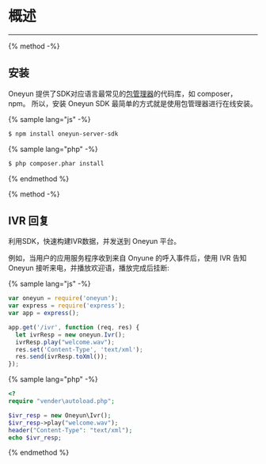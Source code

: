 # 概述

<!-- toc -->

----

{% method -%}
## 安装
Oneyun 提供了SDK对应语言最常见的[包管理器](http://wikipedia.org/wiki/Package_manager)的代码库，如 composer，npm。
所以，安装 Oneyun SDK 最简单的方式就是使用包管理器进行在线安装。

{% sample lang="js" -%}
```sh
$ npm install oneyun-server-sdk
```

{% sample lang="php" -%}
```sh
$ php composer.phar install
```

{% endmethod %}

{% method -%}
## IVR 回复
利用SDK，快速构建IVR数据，并发送到 Oneyun 平台。

例如，当用户的应用服务程序收到来自 Onyune 的呼入事件后，使用 IVR 告知 Oneyun 接听来电，并播放欢迎语，播放完成后挂断:

{% sample lang="js" -%}
```js
var oneyun = require('oneyun');
var express = require('express');
var app = express();

app.get('/ivr', function (req, res) {
  let ivrResp = new oneyun.Ivr();
  ivrResp.play("welcome.wav");
  res.set('Content-Type', 'text/xml');
  res.send(ivrResp.toXml());
});
```

{% sample lang="php" -%}
```php
<?
require "vender\autoload.php";

$ivr_resp = new Oneyun\Ivr();
$ivr_resp->play("welcome.wav");
header("Content-Type": "text/xml");
echo $ivr_resp;
```

{% endmethod %}
